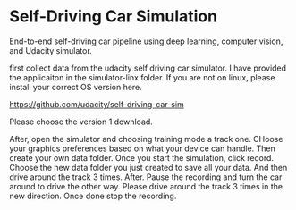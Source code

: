 # Self-Driving Car Simulation
End-to-end self-driving car pipeline using deep learning, computer vision, and Udacity simulator.

first collect data from the udacity self driving car simulator. I have provided the applicaiton in the simulator-linx folder. If you are not on linux, please install your correct OS version here.

https://github.com/udacity/self-driving-car-sim

Please choose the version 1 download.

After, open the simulator and choosing training mode a track one. CHoose your graphics preferences based on what your device can handle. Then create your own data folder. Once you start the simulation, click record. Choose the new data folder you just created to save all your data. And then drive around the track 3 times. After. Pause the recording and turn the car around to drive the other way. Please drive around the track 3 times in the new direction. Once done stop the recording.
